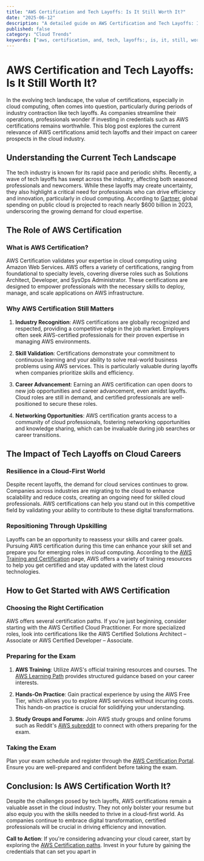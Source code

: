 ```yaml
---
title: "AWS Certification and Tech Layoffs: Is It Still Worth It?"
date: "2025-06-12"
description: "A detailed guide on AWS Certification and Tech Layoffs: Is It Still Worth It?"
published: false
category: "Cloud Trends"
keywords: ["aws, certification, and, tech, layoffs:, is, it, still, worth, it?"]
---
```


# AWS Certification and Tech Layoffs: Is It Still Worth It?

In the evolving tech landscape, the value of certifications, especially in cloud computing, often comes into question, particularly during periods of industry contraction like tech layoffs. As companies streamline their operations, professionals wonder if investing in credentials such as AWS certifications remains worthwhile. This blog post explores the current relevance of AWS certifications amid tech layoffs and their impact on career prospects in the cloud industry.

## Understanding the Current Tech Landscape

The tech industry is known for its rapid pace and periodic shifts. Recently, a wave of tech layoffs has swept across the industry, affecting both seasoned professionals and newcomers. While these layoffs may create uncertainty, they also highlight a critical need for professionals who can drive efficiency and innovation, particularly in cloud computing. According to [Gartner](https://www.gartner.com/en/newsroom/press-releases/2023-04-10-gartner-forecasts-worldwide-public-cloud-end-user-spending-to-reach-nearly-600-billion-in-2023), global spending on public cloud is projected to reach nearly $600 billion in 2023, underscoring the growing demand for cloud expertise.

## The Role of AWS Certification

### What is AWS Certification?

AWS Certification validates your expertise in cloud computing using Amazon Web Services. AWS offers a variety of certifications, ranging from foundational to specialty levels, covering diverse roles such as Solutions Architect, Developer, and SysOps Administrator. These certifications are designed to empower professionals with the necessary skills to deploy, manage, and scale applications on AWS infrastructure.

### Why AWS Certification Still Matters

1. **Industry Recognition**: AWS certifications are globally recognized and respected, providing a competitive edge in the job market. Employers often seek AWS-certified professionals for their proven expertise in managing AWS environments.

2. **Skill Validation**: Certifications demonstrate your commitment to continuous learning and your ability to solve real-world business problems using AWS services. This is particularly valuable during layoffs when companies prioritize skills and efficiency.

3. **Career Advancement**: Earning an AWS certification can open doors to new job opportunities and career advancement, even amidst layoffs. Cloud roles are still in demand, and certified professionals are well-positioned to secure these roles.

4. **Networking Opportunities**: AWS certification grants access to a community of cloud professionals, fostering networking opportunities and knowledge sharing, which can be invaluable during job searches or career transitions.

## The Impact of Tech Layoffs on Cloud Careers

### Resilience in a Cloud-First World

Despite recent layoffs, the demand for cloud services continues to grow. Companies across industries are migrating to the cloud to enhance scalability and reduce costs, creating an ongoing need for skilled cloud professionals. AWS certifications can help you stand out in this competitive field by validating your ability to contribute to these digital transformations.

### Repositioning Through Upskilling

Layoffs can be an opportunity to reassess your skills and career goals. Pursuing AWS certification during this time can enhance your skill set and prepare you for emerging roles in cloud computing. According to the [AWS Training and Certification](https://aws.amazon.com/training/?nc1=f_cc) page, AWS offers a variety of training resources to help you get certified and stay updated with the latest cloud technologies.

## How to Get Started with AWS Certification

### Choosing the Right Certification

AWS offers several certification paths. If you're just beginning, consider starting with the AWS Certified Cloud Practitioner. For more specialized roles, look into certifications like the AWS Certified Solutions Architect – Associate or AWS Certified Developer – Associate.

### Preparing for the Exam

1. **AWS Training**: Utilize AWS's official training resources and courses. The [AWS Learning Path](https://aws.amazon.com/training/learning-paths/) provides structured guidance based on your career interests.

2. **Hands-On Practice**: Gain practical experience by using the AWS Free Tier, which allows you to explore AWS services without incurring costs. This hands-on practice is crucial for solidifying your understanding.

3. **Study Groups and Forums**: Join AWS study groups and online forums such as Reddit's [AWS subreddit](https://www.reddit.com/r/aws/) to connect with others preparing for the exam.

### Taking the Exam

Plan your exam schedule and register through the [AWS Certification Portal](https://aws.amazon.com/certification/). Ensure you are well-prepared and confident before taking the exam.

## Conclusion: Is AWS Certification Worth It?

Despite the challenges posed by tech layoffs, AWS certifications remain a valuable asset in the cloud industry. They not only bolster your resume but also equip you with the skills needed to thrive in a cloud-first world. As companies continue to embrace digital transformation, certified professionals will be crucial in driving efficiency and innovation.

**Call to Action**: If you're considering advancing your cloud career, start by exploring the [AWS Certification paths](https://aws.amazon.com/certification/). Invest in your future by gaining the credentials that can set you apart in